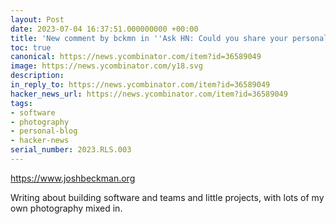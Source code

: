 ```yaml
---
layout: Post
date: 2023-07-04 16:37:51.000000000 +00:00
title: 'New comment by bckmn in ''Ask HN: Could you share your personal blog here?'''
toc: true
canonical: https://news.ycombinator.com/item?id=36589049
image: https://news.ycombinator.com/y18.svg
description:
in_reply_to: https://news.ycombinator.com/item?id=36589049
hacker_news_url: https://news.ycombinator.com/item?id=36589049
tags:
- software
- photography
- personal-blog
- hacker-news
serial_number: 2023.RLS.003
---
```

<p><a href="https://www.joshbeckman.org" rel="nofollow noreferrer">https://www.joshbeckman.org</a><p>Writing about building software and teams and little projects, with lots of my own photography mixed in.</p>
